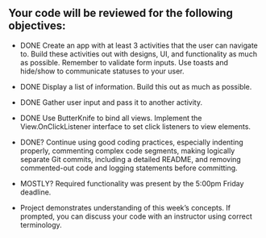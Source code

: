 ## Your code will be reviewed for the following objectives:

 * DONE Create an app with at least 3 activities that the user can navigate to. Build these activities out with designs, UI, and functionality as much as possible. Remember to validate form inputs. Use toasts and hide/show to communicate statuses to your user.

 * DONE Display a list of information. Build this out as much as possible.

 * DONE Gather user input and pass it to another activity.

 * DONE Use ButterKnife to bind all views. Implement the View.OnClickListener interface to set click listeners to view elements.

 * DONE? Continue using good coding practices, especially indenting properly, commenting complex code segments, making logically separate Git commits, including a detailed README, and removing commented-out code and logging statements before committing.

 * MOSTLY? Required functionality was present by the 5:00pm Friday deadline.

 * Project demonstrates understanding of this week’s concepts. If prompted, you can discuss your code with an instructor using correct terminology.